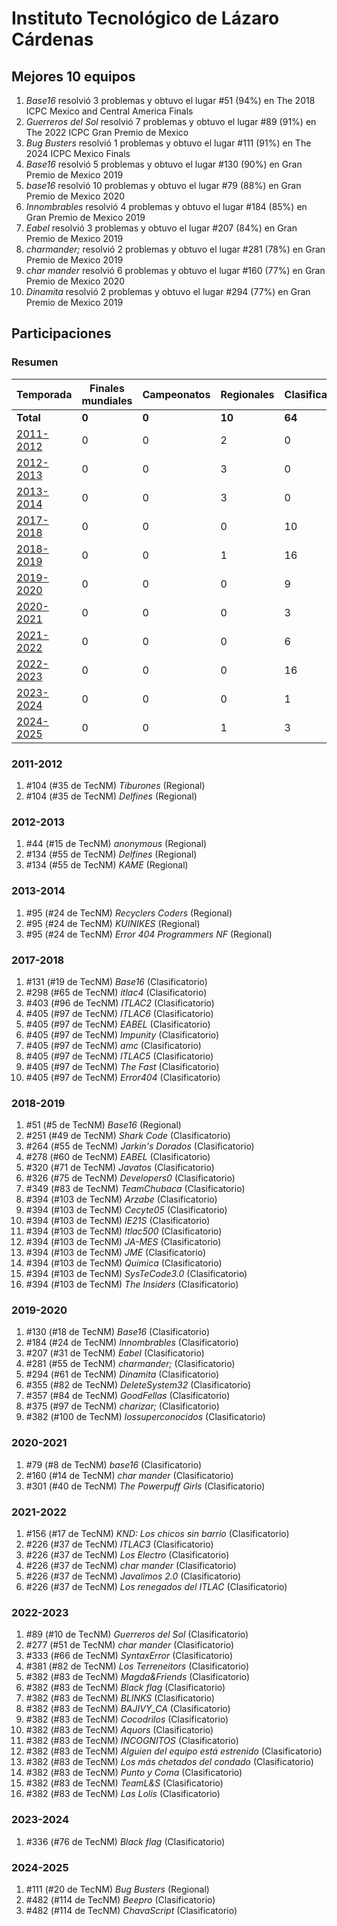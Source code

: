 ---
---

# Instituto Tecnológico de Lázaro Cárdenas

## Mejores 10 equipos

1. _Base16_ resolvió 3 problemas y obtuvo el lugar #51 (94%) en The 2018 ICPC Mexico and Central America Finals
1. _Guerreros del Sol_ resolvió 7 problemas y obtuvo el lugar #89 (91%) en The 2022 ICPC Gran Premio de Mexico
1. _Bug Busters_ resolvió 1 problemas y obtuvo el lugar #111 (91%) en The 2024 ICPC Mexico Finals
1. _Base16_ resolvió 5 problemas y obtuvo el lugar #130 (90%) en Gran Premio de Mexico 2019
1. _base16_ resolvió 10 problemas y obtuvo el lugar #79 (88%) en Gran Premio de Mexico 2020
1. _Innombrables_ resolvió 4 problemas y obtuvo el lugar #184 (85%) en Gran Premio de Mexico 2019
1. _Eabel_ resolvió 3 problemas y obtuvo el lugar #207 (84%) en Gran Premio de Mexico 2019
1. _charmander;_ resolvió 2 problemas y obtuvo el lugar #281 (78%) en Gran Premio de Mexico 2019
1. _char mander_ resolvió 6 problemas y obtuvo el lugar #160 (77%) en Gran Premio de Mexico 2020
1. _Dinamita_ resolvió 2 problemas y obtuvo el lugar #294 (77%) en Gran Premio de Mexico 2019

## Participaciones

### Resumen

| Temporada | Finales mundiales | Campeonatos | Regionales | Clasificatorios | Equipos |
| --- | --- | --- | --- | --- | --- |
| **Total** | **0** | **0** | **10** | **64** | **72** |
| [2011-2012](#2011-2012) | 0 | 0 | 2 | 0 | 2 |
| [2012-2013](#2012-2013) | 0 | 0 | 3 | 0 | 3 |
| [2013-2014](#2013-2014) | 0 | 0 | 3 | 0 | 3 |
| [2017-2018](#2017-2018) | 0 | 0 | 0 | 10 | 10 |
| [2018-2019](#2018-2019) | 0 | 0 | 1 | 16 | 16 |
| [2019-2020](#2019-2020) | 0 | 0 | 0 | 9 | 9 |
| [2020-2021](#2020-2021) | 0 | 0 | 0 | 3 | 3 |
| [2021-2022](#2021-2022) | 0 | 0 | 0 | 6 | 6 |
| [2022-2023](#2022-2023) | 0 | 0 | 0 | 16 | 16 |
| [2023-2024](#2023-2024) | 0 | 0 | 0 | 1 | 1 |
| [2024-2025](#2024-2025) | 0 | 0 | 1 | 3 | 3 |

### 2011-2012

1. #104 (#35 de TecNM) _Tiburones_ (Regional)
1. #104 (#35 de TecNM) _Delfines_ (Regional)

### 2012-2013

1. #44 (#15 de TecNM) _anonymous_ (Regional)
1. #134 (#55 de TecNM) _Delfines_ (Regional)
1. #134 (#55 de TecNM) _KAME_ (Regional)

### 2013-2014

1. #95 (#24 de TecNM) _Recyclers Coders_ (Regional)
1. #95 (#24 de TecNM) _KUINIKES_ (Regional)
1. #95 (#24 de TecNM) _Error 404 Programmers NF_ (Regional)

### 2017-2018

1. #131 (#19 de TecNM) _Base16_ (Clasificatorio)
1. #298 (#65 de TecNM) _itlac4_ (Clasificatorio)
1. #403 (#96 de TecNM) _ITLAC2_ (Clasificatorio)
1. #405 (#97 de TecNM) _ITLAC6_ (Clasificatorio)
1. #405 (#97 de TecNM) _EABEL_ (Clasificatorio)
1. #405 (#97 de TecNM) _Impunity_ (Clasificatorio)
1. #405 (#97 de TecNM) _amc_ (Clasificatorio)
1. #405 (#97 de TecNM) _ITLAC5_ (Clasificatorio)
1. #405 (#97 de TecNM) _The Fast_ (Clasificatorio)
1. #405 (#97 de TecNM) _Error404_ (Clasificatorio)

### 2018-2019

1. #51 (#5 de TecNM) _Base16_ (Regional)
1. #251 (#49 de TecNM) _Shark Code_ (Clasificatorio)
1. #264 (#55 de TecNM) _Jarkin's Dorados_ (Clasificatorio)
1. #278 (#60 de TecNM) _EABEL_ (Clasificatorio)
1. #320 (#71 de TecNM) _Javatos_ (Clasificatorio)
1. #326 (#75 de TecNM) _Developers0_ (Clasificatorio)
1. #349 (#83 de TecNM) _TeamChubaca_ (Clasificatorio)
1. #394 (#103 de TecNM) _Arzabe_ (Clasificatorio)
1. #394 (#103 de TecNM) _Cecyte05_ (Clasificatorio)
1. #394 (#103 de TecNM) _IE21S_ (Clasificatorio)
1. #394 (#103 de TecNM) _Itlac500_ (Clasificatorio)
1. #394 (#103 de TecNM) _JA-MES_ (Clasificatorio)
1. #394 (#103 de TecNM) _JME_ (Clasificatorio)
1. #394 (#103 de TecNM) _Quimica_ (Clasificatorio)
1. #394 (#103 de TecNM) _SysTeCode3.0_ (Clasificatorio)
1. #394 (#103 de TecNM) _The Insiders_ (Clasificatorio)

### 2019-2020

1. #130 (#18 de TecNM) _Base16_ (Clasificatorio)
1. #184 (#24 de TecNM) _Innombrables_ (Clasificatorio)
1. #207 (#31 de TecNM) _Eabel_ (Clasificatorio)
1. #281 (#55 de TecNM) _charmander;_ (Clasificatorio)
1. #294 (#61 de TecNM) _Dinamita_ (Clasificatorio)
1. #355 (#82 de TecNM) _DeleteSystem32_ (Clasificatorio)
1. #357 (#84 de TecNM) _GoodFellas_ (Clasificatorio)
1. #375 (#97 de TecNM) _charizar;_ (Clasificatorio)
1. #382 (#100 de TecNM) _lossuperconocidos_ (Clasificatorio)

### 2020-2021

1. #79 (#8 de TecNM) _base16_ (Clasificatorio)
1. #160 (#14 de TecNM) _char mander_ (Clasificatorio)
1. #301 (#40 de TecNM) _The Powerpuff Girls_ (Clasificatorio)

### 2021-2022

1. #156 (#17 de TecNM) _KND: Los chicos sin barrio_ (Clasificatorio)
1. #226 (#37 de TecNM) _ITLAC3_ (Clasificatorio)
1. #226 (#37 de TecNM) _Los Electro_ (Clasificatorio)
1. #226 (#37 de TecNM) _char mander_ (Clasificatorio)
1. #226 (#37 de TecNM) _Javalimos 2.0_ (Clasificatorio)
1. #226 (#37 de TecNM) _Los renegados del ITLAC_ (Clasificatorio)

### 2022-2023

1. #89 (#10 de TecNM) _Guerreros del Sol_ (Clasificatorio)
1. #277 (#51 de TecNM) _char mander_ (Clasificatorio)
1. #333 (#66 de TecNM) _SyntaxError_ (Clasificatorio)
1. #381 (#82 de TecNM) _Los Terreneitors_ (Clasificatorio)
1. #382 (#83 de TecNM) _Magda&Friends_ (Clasificatorio)
1. #382 (#83 de TecNM) _Black flag_ (Clasificatorio)
1. #382 (#83 de TecNM) _BLINKS_ (Clasificatorio)
1. #382 (#83 de TecNM) _BAJIVY_CA_ (Clasificatorio)
1. #382 (#83 de TecNM) _Cocodrilos_ (Clasificatorio)
1. #382 (#83 de TecNM) _Aquors_ (Clasificatorio)
1. #382 (#83 de TecNM) _INCOGNITOS_ (Clasificatorio)
1. #382 (#83 de TecNM) _Alguien del equipo está estrenido_ (Clasificatorio)
1. #382 (#83 de TecNM) _Los más chetados del condado_ (Clasificatorio)
1. #382 (#83 de TecNM) _Punto y Coma_ (Clasificatorio)
1. #382 (#83 de TecNM) _TeamL&S_ (Clasificatorio)
1. #382 (#83 de TecNM) _Las Lolis_ (Clasificatorio)

### 2023-2024

1. #336 (#76 de TecNM) _Black flag_ (Clasificatorio)

### 2024-2025

1. #111 (#20 de TecNM) _Bug Busters_ (Regional)
1. #482 (#114 de TecNM) _Beepro_ (Clasificatorio)
1. #482 (#114 de TecNM) _ChavaScript_ (Clasificatorio)



